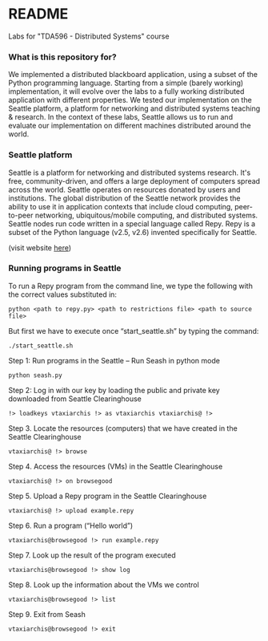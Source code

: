 # README #

Labs for "TDA596 - Distributed Systems" course

### What is this repository for? ###

We implemented a distributed blackboard application, using a subset of the Python programming language. Starting from a simple (barely working) implementation, it will evolve over the labs to a fully working distributed application with different properties. We tested our implementation on the Seattle platform, a platform for networking and distributed systems teaching & research. In the context of these labs, Seattle allows us to run and evaluate our implementation on different machines distributed around the world.

### Seattle platform ###

Seattle is a platform for networking and distributed systems research. It's free, community-driven, and offers a large deployment of computers spread across the world. Seattle operates on resources donated by users and institutions. The global distribution of the Seattle network provides the ability to use it in application contexts that include cloud computing, peer-to-peer networking, ubiquitous/mobile computing, and distributed systems. Seattle nodes run code written in a special language called Repy. Repy is a subset of the Python language (v2.5, v2.6) invented specifically for Seattle.

(visit website [here](https://seattleclearinghouse.poly.edu))

### Running programs in Seattle ###

To run a Repy program from the command line, we type the following with the correct values substituted in:
```
python <path to repy.py> <path to restrictions file> <path to source file>
```

But first we have to execute once “start_seattle.sh” by typing the command:
```
./start_seattle.sh
```

Step 1: Run programs in the Seattle – Run Seash in python mode
```
python seash.py
```

Step 2: Log in with our key by loading the public and private key downloaded from Seattle Clearinghouse
```
!> loadkeys vtaxiarchis !> as vtaxiarchis vtaxiarchis@ !>
```

Step 3. Locate the resources (computers) that we have created in the Seattle Clearinghouse
```
vtaxiarchis@ !> browse
```

Step 4. Access the resources (VMs) in the Seattle Clearinghouse
```
vtaxiarchis@ !> on browsegood
```

Step 5. Upload a Repy program in the Seattle Clearinghouse
```
vtaxiarchis@ !> upload example.repy
```

Step 6. Run a program (“Hello world”)
```
vtaxiarchis@browsegood !> run example.repy
```

Step 7. Look up the result of the program executed
```
vtaxiarchis@browsegood !> show log
```

Step 8. Look up the information about the VMs we control
```
vtaxiarchis@browsegood !> list
```

Step 9. Exit from Seash
```
vtaxiarchis@browsegood !> exit
```
